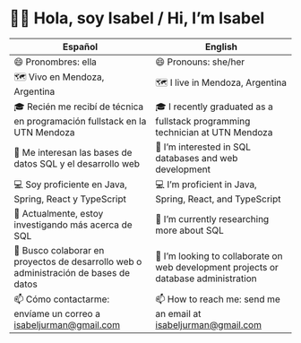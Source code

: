 # 👋🏻 Hola, soy Isabel / Hi, I’m Isabel

| Español | English |
|---------|---------|
| 😄 Pronombres: ella | 😄 Pronouns: she/her |
| 🗺️ Vivo en Mendoza, Argentina | 🗺️ I live in Mendoza, Argentina |
| 🎓 Recién me recibí de técnica en programación fullstack en la UTN Mendoza | 🎓 I recently graduated as a fullstack programming technician at UTN Mendoza |
| 👀 Me interesan las bases de datos SQL y el desarrollo web | 👀 I’m interested in SQL databases and web development |
| 💻 Soy proficiente en Java, Spring, React y TypeScript | 💻 I’m proficient in Java, Spring, React, and TypeScript |
| 🌱 Actualmente, estoy investigando más acerca de SQL | 🌱 I’m currently researching more about SQL |
| 💞️ Busco colaborar en proyectos de desarrollo web o administración de bases de datos | 💞️ I’m looking to collaborate on web development projects or database administration |
| 📫 Cómo contactarme: envíame un correo a isabeljurman@gmail.com | 📫 How to reach me: send me an email at isabeljurman@gmail.com |

